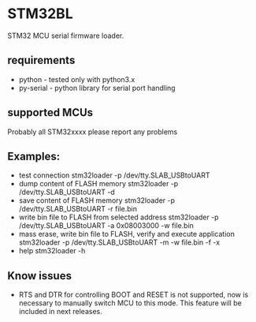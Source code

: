# STM32BL
STM32 MCU serial firmware loader.

## requirements
- python - tested only with python3.x
- py-serial - python library for serial port handling

## supported MCUs
Probably all STM32xxxx
please report any problems

## Examples:
- test connection
    stm32loader -p /dev/tty.SLAB_USBtoUART
- dump content of FLASH memory
    stm32loader -p /dev/tty.SLAB_USBtoUART -d
- save content of FLASH memory
    stm32loader -p /dev/tty.SLAB_USBtoUART -r file.bin
- write bin file to FLASH from selected address
    stm32loader -p /dev/tty.SLAB_USBtoUART -a 0x08003000 -w file.bin
- mass erase, write bin file to FLASH, verify and execute application
    stm32loader -p /dev/tty.SLAB_USBtoUART -m -w file.bin -f -x
- help
    stm32loader -h

## Know issues
- RTS and DTR for controlling BOOT and RESET is not supported, now is necessary to manually switch MCU to this mode. This feature will be included in next releases.
